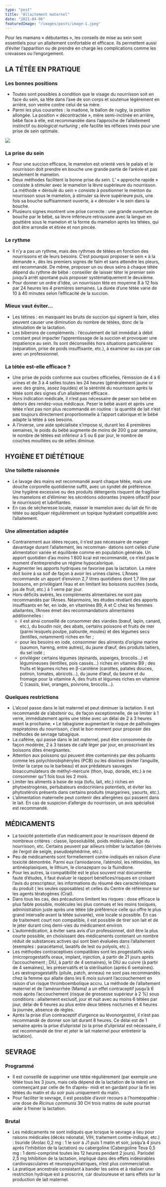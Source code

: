 ```yaml
---
type: "post"
title: "Allaitement maternel"
date: "2021-04-06"
featuredImage: "/images/posts/image-1.jpeg"
---
```


Pour les mamans « débutantes », les conseils de mise au sein sont essentiels pour un allaitement confortable et efficace. Ils permettent aussi d’éviter l’apparition ou de prendre en charge les complications comme les crevasses ou l’engorgement.

## LA TÉTÉE EN PRATIQUE

### Les bonnes positions

- Toutes sont possibles à condition que le visage du nourrisson soit en face du sein, sa tête dans l’axe de son corps et soutenue légèrement en arrière, son ventre contre celui de sa mère.
- Parmi les plus courantes : la madone, le ballon de rugby, la position allongée. La position « décontractée », mère semi-inclinée en arrière, bébé face à elle, est recommandée dans l’approche de l’allaitement instinctif ou *biological nurturing* ; elle facilite les réflexes innés pour une prise de sein optimale.

![](/images/posts/Capture-decran-2021-04-06-a-09.24.32-393x300.png)

### La prise du sein

- Pour une succion efficace, le mamelon est orienté vers le palais et le nourrisson doit prendre en bouche une grande partie de l’aréole et pas seulement le mamelon.
- Deux méthodes facilitent la bonne prise du sein. L’ « approche rapide » consiste à stimuler avec le mamelon la lèvre supérieure du nourrisson. La méthode « déroulé du sein » consiste à positionner le menton du nourrisson sous le mamelon, à stimuler sa lèvre supérieure puis, une fois sa bouche suffisamment ouverte, à « dérouler » le sein dans la bouche.
- Plusieurs signes montrent une prise correcte : une grande ouverture de bouche par le bébé, sa lèvre inférieure retroussée avec la langue en gouttière sous le mamelon et la forme du mamelon après les tétées, qui doit être arrondie et étirée et non pincée.

### Le rythme

- Il n’y a pas un rythme, mais des rythmes de tétées en fonction des nourrissons et de leurs besoins. C’est pourquoi proposer le sein « à la demande », dès les premiers signes de faim et sans attendre les pleurs, est recommandé. De même, proposer un ou deux seins à chaque tétée dépend du rythme de bébé : conseiller de laisser téter le premier sein jusqu’à arrêt spontané puis proposer systématiquement le deuxième.
- Pour donner un ordre d’idée, un nourrisson tète en moyenne 8 à 12 fois par 24 heures les 4 premières semaines. La durée d’une tétée varie de 10 à 40 minutes selon l’efficacité de la succion.

### Mieux vaut éviter...

- Les tétines : en masquant les bruits de succion qui signent la faim, elles peuvent causer une diminution du nombre de tétées, donc de la stimulation de la lactation.
- Les biberons de compléments : l’écoulement de lait immédiat à débit constant peut impacter l’apprentissage de la succion et provoquer une impatience au sein. Ils sont déconseillés hors situations particulières (séparation, prise de poids insuffisante, etc.), à examiner au cas par cas avec un professionnel.

### La tétée est-elle efficace ?

- Une prise de poids conforme aux courbes officielles, l’émission de 4 à 6 urines et de 3 à 4 selles toutes les 24 heures (généralement jaune or avec des grains, assez liquides) et la sérénité du nourrisson après la tétée sont des signes d’un allaitement efficace.
- Hors indication médicale, il n’est pas nécessaire de peser son bébé en dehors des rendez-vous médicaux. Peser le bébé avant et après une tétée n’est pas non plus recommandé en routine : la quantité de lait n’est pas toujours directement proportionnelle à l’apport calorique et le bébé adapte la tétée à ses besoins.
- A l’inverse, une aide spécialisée s’impose si, durant les 4 premières semaines, le poids du bébé augmente de moins de 200 g par semaine, le nombre de tétées est inférieur à 5 ou 6 par jour, le nombre de couches mouillées ou de selles diminue.

## HYGIÈNE ET DIÉTÉTIQUE

### Une toilette raisonnée

- Le lavage des mains est recommandé avant chaque tétée, mais une douche corporelle quotidienne suffit, avec un syndet de préférence. Une hygiène excessive ou des produits détergents risquent de fragiliser les mamelons et d’éliminer les sécrétions odorantes (repère olfactif pour le nourrisson) et lubrifiantes.
- En cas de sécheresse locale, masser le mamelon avec du lait de fin de tétée ou appliquer régulièrement un topique hydratant compatible avec l’allaitement.

### Une alimentation adaptée

- Contrairement aux idées reçues, il n’est pas nécessaire de manger davantage durant l’allaitement, les recomman- dations sont celles d’une alimentation variée et équilibrée comme en population générale. Un apport quotidien d’au moins 1 800 kcal est recommandé, ce n’est pas le moment d’entreprendre un régime hypocalorique.
- Augmenter les apports hydriques ne favorise pas la lactation. La mère doit boire à sa soif de façon à avoir les urines claires. L’Anses recommande un apport d’environ 2,7 litres quotidiens dont 1,7 litre par boissons, en privilégiant l’eau et en limitant les boissons sucrées (soda, jus de fruit, etc.) à 1 verre par jour.
- Hors déficits avérés, les compléments alimentaires ne sont pas recommandés par l’Anses. Néanmoins, les études révélant des apports insuffisants en fer, en iode, en vitamines B9, A et C chez les femmes allaitantes, l’Anses émet des recommandations alimentaires additionnelles :
  - il est ainsi conseillé de consommer des viandes (bœuf, lapin, canard, etc.), du boudin noir, des abats, certains poissons et fruits de mer (parmi lesquels poulpe, palourde, moules) et des légumes secs (lentilles, notamment) riches en fer ;
  - pour les besoins en iode, consommer des aliments d’origine marine (saumon, hareng, entre autres), du jaune d’œuf, des produits laitiers, du sel iodé ;
  - privilégier certains légumes (épinards, asperges, brocolis...) et légumineuses (lentilles, pois cassés...) riches en vitamine B9 ; des fruits et légumes riches en β-carotène (carottes, patates douces, potiron, tomates, abricots...), du jaune d’œuf, du beurre et du fromage pour la vitamine A, des fruits et légumes riches en vitamine C (cassis, kiwi, oranges, poivrons, brocolis...).

### Quelques restrictions

- L’alcool passe dans le lait maternel et peut diminuer la lactation. Il est recommandé de s’abstenir ou, de façon exceptionnelle, de se limiter à 1 verre, immédiatement après une tétée avec un délai de 2 à 3 heures avant la prochaine. • Le tabagisme augmentant le risque de pathologies respiratoires du nourrisson, c’est le bon moment pour proposer des méthodes de sevrage tabagique.
- La caféine, qui passe dans le lait maternel, peut être consommée de façon modérée, 2 à 3 tasses de café léger par jour, en proscrivant les boissons dites énergisantes.
- Attention aux poissons qui peuvent être contaminés par des polluants comme les polychlorobiphényles (PCB) ou les dioxines (éviter l’anguille, limiter la carpe ou le barbeau) et aux prédateurs sauvages bioaccumulateurs de méthyl-mercure (thon, loup, dorade, etc.) à ne consommer qu’1 fois tous les 2 mois.
- Limiter les aliments à base de soja (tofu, lait, etc.) riches en phytoestrogènes, pertubateurs endocriniens potentiels, et éviter les phytostérols présents dans certains produits (margarines, yaourts, etc.).
- L’alimentation maternelle peut contenir des allergènes qui passent dans le lait. En cas de suspicion d’allergie du nourrisson, un avis spécialisé est recommandé.

## MÉDICAMENTS

- La toxicité potentielle d’un médicament pour le nourrisson dépend de nombreux critères : classe, liposolubilité, poids moléculaire, âge du nourrisson, etc. Certains peuvent par ailleurs inhiber la lactation (dérivés de l’ergot de seigle, pseudoéphédrine, etc.).
- Peu de médicaments sont formellement contre-indiqués en raison d’une toxicité démontrée. Parmi eux l’amiodarone, l’aténolol, les rétinoïdes, les antinéoplasiques, le lithium, le clonazepam ou la fluindione.
- Pour les autres, la compatibilité est le plus souvent mal documentée faute d’études, il faut évaluer le rapport bénéfices/risques en croisant l’avis du prescripteur, les informations du résumé des caractéristiques du produit ( les seules opposables) et celles du Centre de référence sur les agents tératogènes (Crat).
- Dans tous les cas, des précautions limitent les risques : dose efficace la plus faible possible, molécules les plus connues et les moins toxiques, administration juste après une tétée (de préférence celle qui offre le plus grand intervalle avant la tétée suivante), voie locale si possible. En cas de traitement court non compatible, il est possible de tirer son lait et de le jeter durant cinq demi-vies du médicament environ.
- L’automédication, à éviter sans avis d’un professionnel, doit être la plus courte possible, en choisissant des médicaments contenant un nombre réduit de substances actives qui sont bien évaluées dans l’allaitement (exemples : paracétamol, laxatifs de lest ou polyols, etc.).
- Les méthodes contraceptives compatibles sont les progestatifs seuls (microprogestatifs oraux, implant, injection, à partir de 21 jours après l’accouchement ; DIU, à partir de 4 semaines), le DIU au cuivre (à partir de 4 semaines), les préservatifs et la stérilisation (après 6 semaines). Les œstroprogestatifs (pilule, patch, anneau) ne sont pas recommandés chez la femme qui allaite dans les 6 mois suivant l’accouchement en raison d’un risque thromboembolique accru. La méthode de l’allaitement maternel et de l’aménorrhée (Mama) a un effet contraceptif jusqu’à 6 mois après l’accouchement (risque de grossesse supérieur à 2 %) sous conditions : allaitement exclusif, jour et nuit avec au moins 6 tétées par jour, délai de 6 heures au plus entre deux tétées nocturnes et 4 heures la journée, absence de règles.
- Après la prise d’un contraceptif d’urgence au lévonorgestrel, il n’est pas recommandé de donner son lait durant 8 heures. Ce délai est de 1 semaine après la prise d’ulipristal (si la prise d’ulipristal est nécessaire, il est recommandé de tirer et jeter le lait maternel pour entretenir la lactation).

## SEVRAGE

### Programmé

- Il est conseillé de supprimer une tétée régulièrement (par exemple une tétée tous les 3 jours, mais cela dépend de la lactation de la mère) en commençant par celle de fin d’après- midi et en gardant pour la fin les tétées du matin et du soir puis uniquement du matin.
- Pour faciliter le sevrage, il est possible d’avoir recours à l’homéopathie : une dose de *Ricinus communis* 30 CH trois matins de suite pourrait aider à freiner la lactation.

### Brutal

- Les médicaments ne sont indiqués que lorsque le sevrage a lieu pour raisons médicales (décès néonatal, VIH, traitement contre-indiqué, etc.) : lisuride (Arolac 0,2 mg : 1 le soir à J1 puis 1 matin et soir, jusqu’à 4 jours après l’inhibition de la lactation) ou cabergoline (Cabergoline Teva 0,5 mg : 1 demi-comprimé toutes les 12 heures pendant 2 jours). Parlodel 2,5 mg Inhibition de la lactation, impliqué dans des effets indésirables cardiovasculaires et neuropsychiatriques, n’est plus commercialisé.
- La pratique ancestrale consistant à bander les seins et à réaliser une restriction hydrique est à proscrire, car douloureuse et sans effets sur la production de lait maternel.
